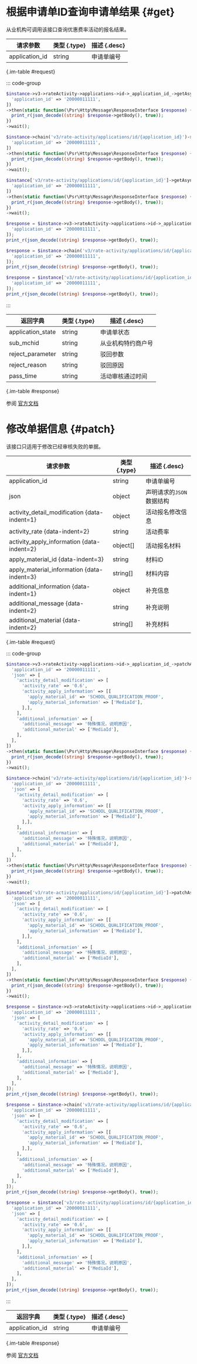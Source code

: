 # 根据申请单ID查询申请单结果 {#get}

从业机构可调用该接口查询优惠费率活动的报名结果。

| 请求参数 | 类型 {.type} | 描述 {.desc}
| --- | --- | ---
| application_id | string | 申请单编号

{.im-table #request}

::: code-group

```php [异步纯链式]
$instance->v3->rateActivity->applications->id->_application_id_->getAsync([
  'application_id' => '20000011111',
])
->then(static function(\Psr\Http\Message\ResponseInterface $response) {
  print_r(json_decode((string) $response->getBody(), true));
})
->wait();
```

```php [异步声明式]
$instance->chain('v3/rate-activity/applications/id/{application_id}')->getAsync([
  'application_id' => '20000011111',
])
->then(static function(\Psr\Http\Message\ResponseInterface $response) {
  print_r(json_decode((string) $response->getBody(), true));
})
->wait();
```

```php [异步属性式]
$instance['v3/rate-activity/applications/id/{application_id}']->getAsync([
  'application_id' => '20000011111',
])
->then(static function(\Psr\Http\Message\ResponseInterface $response) {
  print_r(json_decode((string) $response->getBody(), true));
})
->wait();
```

```php [同步纯链式]
$response = $instance->v3->rateActivity->applications->id->_application_id_->get([
  'application_id' => '20000011111',
]);
print_r(json_decode((string) $response->getBody(), true));
```

```php [同步声明式]
$response = $instance->chain('v3/rate-activity/applications/id/{application_id}')->get([
  'application_id' => '20000011111',
]);
print_r(json_decode((string) $response->getBody(), true));
```

```php [同步属性式]
$response = $instance['v3/rate-activity/applications/id/{application_id}']->get([
  'application_id' => '20000011111',
]);
print_r(json_decode((string) $response->getBody(), true));
```

:::

| 返回字典 | 类型 {.type} | 描述 {.desc}
| --- | --- | ---
| application_state | string | 申请单状态
| sub_mchid | string | 从业机构特约商户号
| reject_parameter | string | 驳回参数
| reject_reason | string | 驳回原因
| pass_time | string | 活动审核通过时间

{.im-table #response}

参阅 [官方文档](https://pay.weixin.qq.com/wiki/doc/apiv3/wxpay/rateactivity/chapter3_2.shtml)

# 修改单据信息 {#patch}

该接口只适用于修改已经审核失败的单据。

| 请求参数 | 类型 {.type} | 描述 {.desc}
| --- | --- | ---
| application_id | string | 申请单编号
| json | object | 声明请求的`JSON`数据结构
| activity_detail_modification {data-indent=1} | object | 活动报名修改信息
| activity_rate {data-indent=2} | string | 活动费率
| activity_apply_information {data-indent=2} | object[] | 活动报名材料
| apply_material_id {data-indent=3} | string | 材料ID
| apply_material_information {data-indent=3} | string[] | 材料内容
| additional_information {data-indent=1} | object | 补充信息
| additional_message {data-indent=2} | string | 补充说明
| additional_material {data-indent=2} | string[] | 补充材料

{.im-table #request}

::: code-group

```php [异步纯链式]
$instance->v3->rateActivity->applications->id->_application_id_->patchAsync([
  'application_id' => '20000011111',
  'json' => [
    'activity_detail_modification' => [
      'activity_rate' => '0.6',
      'activity_apply_information' => [[
        'apply_material_id' => 'SCHOOL_QUALIFICATION_PROOF',
        'apply_material_information' => ['MediaId'],
      ],],
    ],
    'additional_information' => [
      'additional_message' => '特殊情况，说明原因',
      'additional_material' => ['MediaId'],
    ],
  ],
])
->then(static function(\Psr\Http\Message\ResponseInterface $response) {
  print_r(json_decode((string) $response->getBody(), true));
})
->wait();
```

```php [异步声明式]
$instance->chain('v3/rate-activity/applications/id/{application_id}')->patchAsync([
  'application_id' => '20000011111',
  'json' => [
    'activity_detail_modification' => [
      'activity_rate' => '0.6',
      'activity_apply_information' => [[
        'apply_material_id' => 'SCHOOL_QUALIFICATION_PROOF',
        'apply_material_information' => ['MediaId'],
      ],],
    ],
    'additional_information' => [
      'additional_message' => '特殊情况，说明原因',
      'additional_material' => ['MediaId'],
    ],
  ],
])
->then(static function(\Psr\Http\Message\ResponseInterface $response) {
  print_r(json_decode((string) $response->getBody(), true));
})
->wait();
```

```php [异步属性式]
$instance['v3/rate-activity/applications/id/{application_id}']->patchAsync([
  'application_id' => '20000011111',
  'json' => [
    'activity_detail_modification' => [
      'activity_rate' => '0.6',
      'activity_apply_information' => [[
        'apply_material_id' => 'SCHOOL_QUALIFICATION_PROOF',
        'apply_material_information' => ['MediaId'],
      ],],
    ],
    'additional_information' => [
      'additional_message' => '特殊情况，说明原因',
      'additional_material' => ['MediaId'],
    ],
  ],
])
->then(static function(\Psr\Http\Message\ResponseInterface $response) {
  print_r(json_decode((string) $response->getBody(), true));
})
->wait();
```

```php [同步纯链式]
$response = $instance->v3->rateActivity->applications->id->_application_id_->patch([
  'application_id' => '20000011111',
  'json' => [
    'activity_detail_modification' => [
      'activity_rate' => '0.6',
      'activity_apply_information' => [[
        'apply_material_id' => 'SCHOOL_QUALIFICATION_PROOF',
        'apply_material_information' => ['MediaId'],
      ],],
    ],
    'additional_information' => [
      'additional_message' => '特殊情况，说明原因',
      'additional_material' => ['MediaId'],
    ],
  ],
]);
print_r(json_decode((string) $response->getBody(), true));
```

```php [同步声明式]
$response = $instance->chain('v3/rate-activity/applications/id/{application_id}')->patch([
  'application_id' => '20000011111',
  'json' => [
    'activity_detail_modification' => [
      'activity_rate' => '0.6',
      'activity_apply_information' => [[
        'apply_material_id' => 'SCHOOL_QUALIFICATION_PROOF',
        'apply_material_information' => ['MediaId'],
      ],],
    ],
    'additional_information' => [
      'additional_message' => '特殊情况，说明原因',
      'additional_material' => ['MediaId'],
    ],
  ],
]);
print_r(json_decode((string) $response->getBody(), true));
```

```php [同步属性式]
$response = $instance['v3/rate-activity/applications/id/{application_id}']->patch([
  'application_id' => '20000011111',
  'json' => [
    'activity_detail_modification' => [
      'activity_rate' => '0.6',
      'activity_apply_information' => [[
        'apply_material_id' => 'SCHOOL_QUALIFICATION_PROOF',
        'apply_material_information' => ['MediaId'],
      ],],
    ],
    'additional_information' => [
      'additional_message' => '特殊情况，说明原因',
      'additional_material' => ['MediaId'],
    ],
  ],
]);
print_r(json_decode((string) $response->getBody(), true));
```

:::

| 返回字典 | 类型 {.type} | 描述 {.desc}
| --- | --- | ---
| application_id | string | 申请单编号

{.im-table #response}

参阅 [官方文档](https://pay.weixin.qq.com/wiki/doc/apiv3/wxpay/rateactivity/chapter3_3.shtml)
